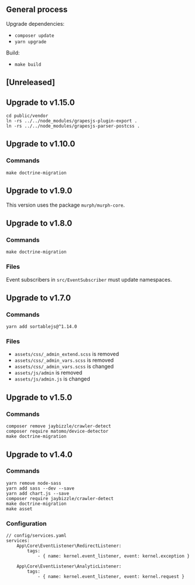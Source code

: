 ## General process

Upgrade dependencies:

* `composer update`
* `yarn upgrade`

Build:

* `make build`

## [Unreleased]

## Upgrade to v1.15.0

```
cd public/vendor
ln -rs ../../node_modules/grapesjs-plugin-export .
ln -rs ../../node_modules/grapesjs-parser-postcss .
```

## Upgrade to v1.10.0
### Commands

```
make doctrine-migration
```


## Upgrade to v1.9.0

This version uses the package `murph/murph-core`.


## Upgrade to v1.8.0
### Commands

```
make doctrine-migration
```

### Files

Event subscribers in `src/EventSubscriber` must update namespaces.

## Upgrade to v1.7.0
### Commands

```
yarn add sortablejs@^1.14.0

```

### Files

* `assets/css/_admin_extend.scss` is removed
* `assets/css/_admin_vars.scss` is removed
* `assets/css/_admin_vars.scss` is changed
* `assets/js/admin` is removed
* `assets/js/admin.js` is changed


## Upgrade to v1.5.0
### Commands

```
composer remove jaybizzle/crawler-detect
composer require matomo/device-detector
make doctrine-migration
```

## Upgrade to v1.4.0
### Commands

```
yarn remove node-sass
yarn add sass --dev --save
yarn add chart.js --save
composer require jaybizzle/crawler-detect
make doctrine-migration
make asset
```

### Configuration

```
// config/services.yaml
services:
    App\Core\EventListener\RedirectListener:
        tags:
            - { name: kernel.event_listener, event: kernel.exception }

    App\Core\EventListener\AnalyticListener:
        tags:
            - { name: kernel.event_listener, event: kernel.request }
```
